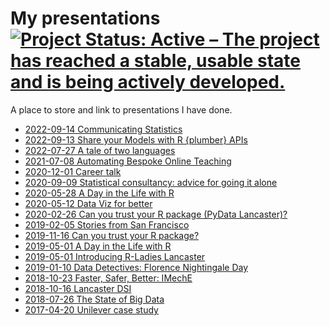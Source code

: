 # My presentations [![Project Status: Active – The project has reached a stable, usable state and is being actively developed.](https://www.repostatus.org/badges/latest/active.svg)](https://www.repostatus.org/#active)

A place to store and link to presentations I have done.
* [2022-09-14 Communicating Statistics
](https://statsrhian.github.io/presentations/2022-09-communicating-stats/2022-09-communicating-stats.html)
* [2022-09-13 Share your Models with R {plumber} APIs
](https://statsrhian.github.io/presentations/2022-09-plumber/2022-09-plumber.html)
* [2022-07-27 A tale of two languages](https://statsrhian.github.io/presentations/2022-07-27-tale-of-two-languages/2022-07-27-tale-two-languages.pdf)
* [2021-07-08 Automating Bespoke Online Teaching](https://statsrhian.github.io/presentations/2021-07-08-automating-bespoke-online-teaching/2021-07-08-automating-bespoke-online-teaching.html#1)
* [2020-12-01 Career talk](https://statsrhian.github.io/presentations/2020-12-01-career-talk/2020-12-01-career-talk.html#1)
* [2020-09-09 Statistical consultancy: advice for going it alone](https://github.com/statsrhian/presentations/blob/main/2020-09-09-rss-statistical-consultancy/notes.md)
* [2020-05-28 A Day in the Life with R](https://statsrhian.github.io/presentations/2020-05-28-day-in-the-life-barclays/day-in-the-life.html#1)
* [2020-05-12 Data Viz for better](https://statsrhian.github.io/presentations/2020-07-01-data-viz-for-better/2020-05-12-florence-and-data-viz.html#1)
* [2020-02-26 Can you trust your R package (PyData Lancaster)?](https://statsrhian.github.io/presentations/2019-11-16-trust-your-pkg/2019-11-16-trust-your-pkg.html#1)
* [2019-02-05 Stories from San Francisco](https://rladies.github.io/meetup-presentations_lancaster/2020-02-05-rmarkdown/rstudio_conf/rstudio_conf.html#1)
* [2019-11-16 Can you trust your R package?](https://statsrhian.github.io/presentations/2019-11-16-trust-your-pkg/2019-11-16-trust-your-pkg.html#1)
* [2019-05-01 A Day in the Life with R](https://statsrhian.github.io/presentations/2019-05-01-day-in-the-life/day-in-the-life.html#1)
* [2019-05-01 Introducing R-Ladies Lancaster](https://statsrhian.github.io/presentations/2019-05-01-introducing-rladies-lancaster/introducing-rladies-lancaster.html#1)
* [2019-01-10 Data Detectives: Florence Nightingale Day](https://statsrhian.github.io/presentations/2019-01-10-data-detective/2019-01-10-data-detective.html#1)
* [2018-10-23 Faster, Safer, Better: IMechE](https://statsrhian.github.io/presentations/2018-10-23-mind-the-gap-iMechE/2018-10-23-mind-the-gap-iMechE.html#1)
* [2018-10-16 Lancaster DSI](https://statsrhian.github.io/presentations/2018-10-16-lancaster-dsi/2018-10-16-lancaster-dsi.html#1)
* [2018-07-26 The State of Big Data](https://statsrhian.github.io/presentations/2018-07-26-the-state-of-big-data/the-state-of-big-data.html#1)
* [2017-04-20 Unilever case study](https://statsrhian.github.io/presentations/2017-04-20-unilever-case-study/2017-04-20-unilever-case-study#1)



